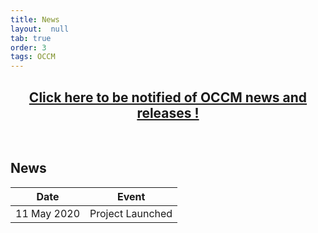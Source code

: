 ```yaml
---
title: News
layout:  null
tab: true
order: 3
tags: OCCM
---
```


<p><h2 style="text-align:center" target="_blank"><a href="https://eepurl.com/g3kJBP">Click here to be notified of OCCM news and releases !</a></h2><br></p>

## News

Date | Event
---- | -----
11 May 2020 | Project Launched
